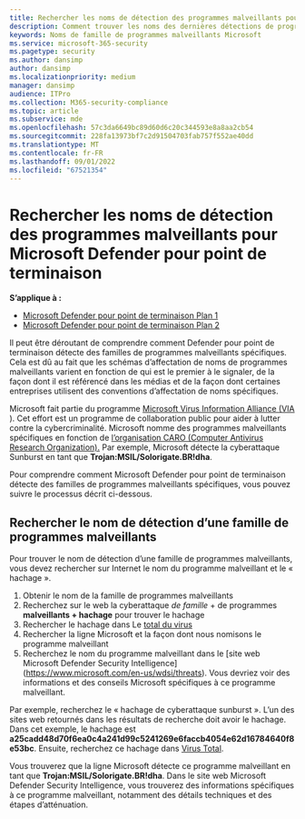 ```yaml
---
title: Rechercher les noms de détection des programmes malveillants pour Microsoft Defender pour point de terminaison
description: Comment trouver les noms des dernières détections de programmes malveillants dans Defender pour point de terminaison
keywords: Noms de famille de programmes malveillants Microsoft
ms.service: microsoft-365-security
ms.pagetype: security
ms.author: dansimp
author: dansimp
ms.localizationpriority: medium
manager: dansimp
audience: ITPro
ms.collection: M365-security-compliance
ms.topic: article
ms.subservice: mde
ms.openlocfilehash: 57c3da6649bc89d60d6c20c344593e8a8aa2cb54
ms.sourcegitcommit: 228fa13973bf7c2d91504703fab757f552ae40dd
ms.translationtype: MT
ms.contentlocale: fr-FR
ms.lasthandoff: 09/01/2022
ms.locfileid: "67521354"
---
```

# <a name="find-malware-detection-names-for-microsoft-defender-for-endpoint"></a>Rechercher les noms de détection des programmes malveillants pour Microsoft Defender pour point de terminaison

**S’applique à :**
- [Microsoft Defender pour point de terminaison Plan 1](https://go.microsoft.com/fwlink/?linkid=2154037)
- [Microsoft Defender pour point de terminaison Plan 2](https://go.microsoft.com/fwlink/?linkid=2154037)

Il peut être déroutant de comprendre comment Defender pour point de terminaison détecte des familles de programmes malveillants spécifiques. Cela est dû au fait que les schémas d’affectation de noms de programmes malveillants varient en fonction de qui est le premier à le signaler, de la façon dont il est référencé dans les médias et de la façon dont certaines entreprises utilisent des conventions d’affectation de noms spécifiques.

Microsoft fait partie du programme [Microsoft Virus Information Alliance (VIA](/microsoft-365/security/intelligence/virus-information-alliance-criteria) ). Cet effort est un programme de collaboration public pour aider à lutter contre la cybercriminalité. Microsoft nomme des programmes malveillants spécifiques en fonction de [l’organisation CARO (Computer Antivirus Research Organization).](/microsoft-365/security/intelligence/malware-naming) Par exemple, Microsoft détecte la cyberattaque Sunburst en tant que **Trojan:MSIL/Solorigate.BR!dha**.

Pour comprendre comment Microsoft Defender pour point de terminaison détecte des familles de programmes malveillants spécifiques, vous pouvez suivre le processus décrit ci-dessous. 

## <a name="find-the-detection-name-for-a-malware-family"></a>Rechercher le nom de détection d’une famille de programmes malveillants
Pour trouver le nom de détection d’une famille de programmes malveillants, vous devez rechercher sur Internet le nom du programme malveillant et le « hachage ».

1. Obtenir le nom de la famille de programmes malveillants
2. Recherchez sur le web la cyberattaque *de famille* +  de programmes **malveillants + hachage** pour trouver le hachage
3. Rechercher le hachage dans Le [total du virus](https://www.virustotal.com/)
4. Rechercher la ligne Microsoft et la façon dont nous nomisons le programme malveillant
5. Recherchez le nom du programme malveillant dans le [site web Microsoft Defender Security Intelligence] (https://www.microsoft.com/en-us/wdsi/threats). Vous devriez voir des informations et des conseils Microsoft spécifiques à ce programme malveillant.

Par exemple, recherchez le « hachage de cyberattaque sunburst ». L’un des sites web retournés dans les résultats de recherche doit avoir le hachage. Dans cet exemple, le hachage est **a25cadd48d70f6ea0c4a241d99c5241269e6faccb4054e62d16784640f8e53bc**. Ensuite, recherchez ce hachage dans [Virus Total](https://www.virustotal.com/).

Vous trouverez que la ligne Microsoft détecte ce programme malveillant en tant que **Trojan:MSIL/Solorigate.BR!dha**. Dans le site web Microsoft Defender Security Intelligence, vous trouverez des informations spécifiques à ce programme malveillant, notamment des détails techniques et des étapes d’atténuation.